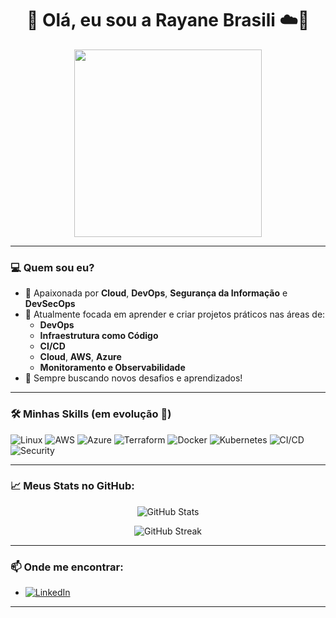 <h1 align="center">👋 Olá, eu sou a Rayane Brasili ☁️🔐</h1>

<p align="center">
  <img src="https://media.giphy.com/media/L8K62iTDkzGX6/giphy.gif" width="300" />
</p>

---

### 💻 Quem sou eu?

- 🔎 Apaixonada por **Cloud**, **DevOps**, **Segurança da Informação** e **DevSecOps**
- 🎯 Atualmente focada em aprender e criar projetos práticos nas áreas de:
  - **DevOps**
  - **Infraestrutura como Código**
  - **CI/CD**
  - **Cloud**, **AWS**, **Azure**
  - **Monitoramento e Observabilidade**
- 🚀 Sempre buscando novos desafios e aprendizados!

---

### 🛠️ Minhas Skills (em evolução 🚀)

![Linux](https://img.shields.io/badge/Linux-80%25-green)
![AWS](https://img.shields.io/badge/AWS-70%25-yellowgreen)
![Azure](https://img.shields.io/badge/Azure-60%25-yellow)
![Terraform](https://img.shields.io/badge/Terraform-75%25-lightgrey)
![Docker](https://img.shields.io/badge/Docker-70%25-blue)
![Kubernetes](https://img.shields.io/badge/Kubernetes-60%25-blueviolet)
![CI/CD](https://img.shields.io/badge/CI/CD-65%25-orange)
![Security](https://img.shields.io/badge/Security-70%25-red)

---

### 📈 Meus Stats no GitHub:

<p align="center">
  <img src="https://github-readme-stats.vercel.app/api?username=rayane-brasili&show_icons=true&theme=radical" alt="GitHub Stats"/>
</p>

<p align="center">
  <img src="https://github-readme-streak-stats.herokuapp.com/?user=rayane-brasili&theme=radical" alt="GitHub Streak"/>
</p>

---

### 📫 Onde me encontrar:

- [![LinkedIn](https://img.shields.io/badge/LinkedIn-0077B5?style=flat&logo=linkedin&logoColor=white)](https://www.linkedin.com/in/rayane-brasili-257979207/)
---


